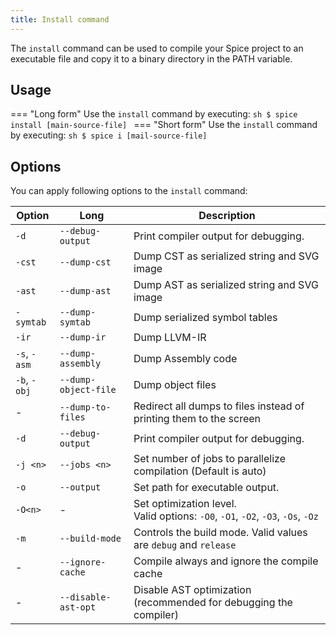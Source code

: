 ```yaml
---
title: Install command
---
```


The `install` command can be used to compile your Spice project to an executable file and copy it to a binary directory in the PATH variable.

## Usage
=== "Long form"
    Use the `install` command by executing:
    ```sh
    $ spice install [main-source-file]
    ```
=== "Short form"
    Use the `install` command by executing:
    ```sh
    $ spice i [mail-source-file]
    ```

## Options
You can apply following options to the `install` command:

| Option       | Long                  | Description                                                                          |
|--------------|-----------------------|--------------------------------------------------------------------------------------|
| `-d`         | `--debug-output`      | Print compiler output for debugging.                                                 |
| `-cst`       | `--dump-cst`          | Dump CST as serialized string and SVG image                                          |
| `-ast`       | `--dump-ast`          | Dump AST as serialized string and SVG image                                          |
| `-symtab`    | `--dump-symtab`       | Dump serialized symbol tables                                                        |
| `-ir`        | `--dump-ir`           | Dump LLVM-IR                                                                         |
| `-s`, `-asm` | `--dump-assembly`     | Dump Assembly code                                                                   |
| `-b`, `-obj` | `--dump-object-file`  | Dump object files                                                                                               |
| -            | `--dump-to-files`     | Redirect all dumps to files instead of printing them to the screen                   |
| `-d`         | `--debug-output`      | Print compiler output for debugging.                                                 |
| `-j <n>`     | `--jobs <n>`          | Set number of jobs to parallelize compilation (Default is auto)                      |
| `-o`         | `--output`            | Set path for executable output.                                                      |
| `-O<n>`      | -                     | Set optimization level. <br> Valid options: `-O0`, `-O1`, `-O2`, `-O3`, `-Os`, `-Oz` |
| `-m`         | `--build-mode`        | Controls the build mode. Valid values are `debug` and `release`                      |
| -            | `--ignore-cache`      | Compile always and ignore the compile cache                                          |
| -            | `--disable-ast-opt`   | Disable AST optimization (recommended for debugging the compiler)                    |